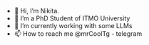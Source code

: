 - 👋 Hi, I’m Nikita.
- 👀 I’m a PhD Student of ITMO University
- 🌱 I’m currently working with some LLMs
- 📫 How to reach me @mrCoolTg - telegram

<!---
Mr-Cool-in-Git/Mr-Cool-in-Git is a ✨ special ✨ repository because its `README.md` (this file) appears on your GitHub profile.
You can click the Preview link to take a look at your changes.
--->
